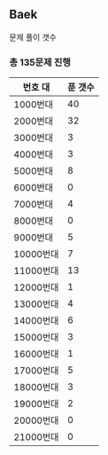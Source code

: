 ## Baek

문제 풀이 갯수

### 총 135문제 진행

번호 대 | 푼 갯수
--------- | -------
1000번대 | 40
2000번대 | 32
3000번대 | 3
4000번대 | 3
5000번대 | 8
6000번대 | 0
7000번대 | 4
8000번대 | 0
9000번대 | 5
10000번대 | 7
11000번대 | 13
12000번대 | 1
13000번대 | 4
14000번대 | 6
15000번대 | 3
16000번대 | 1
17000번대 | 5
18000번대 | 3
19000번대 | 2
20000번대 | 0
21000번대 | 0
